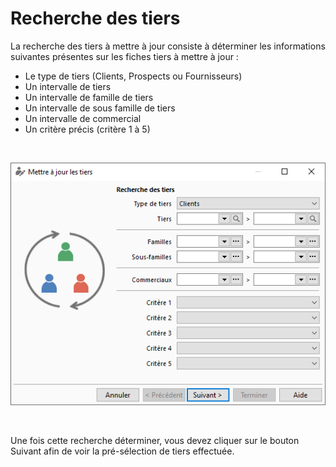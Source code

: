 # Recherche des tiers



La recherche des tiers à mettre à jour consiste à déterminer les informations 
 suivantes présentes sur les fiches tiers à mettre à jour :


* Le type 
 de tiers (Clients, Prospects ou Fournisseurs)
* Un intervalle 
 de tiers
* Un intervalle 
 de famille de tiers
* Un intervalle 
 de sous famille de tiers
* Un intervalle 
 de commercial
* Un critère 
 précis (critère 1 à 5)


 


![](PageFiltres.png)


 


Une fois cette recherche déterminer, vous devez cliquer sur le bouton 
 Suivant afin de voir la pré-sélection de tiers effectuée.


